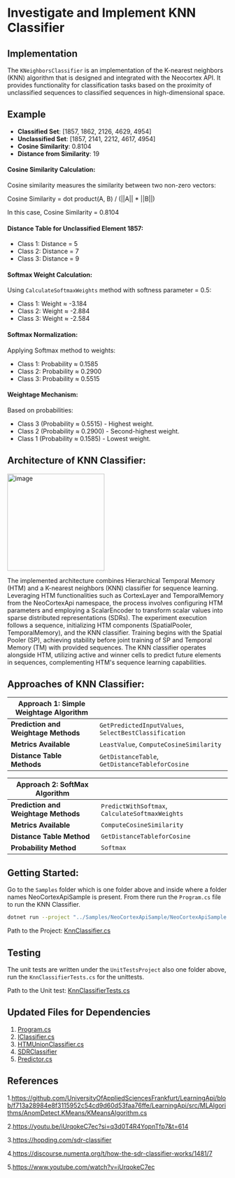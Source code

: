 # Investigate and Implement KNN Classifier

## Implementation

The `KNeighborsClassifier` is an implementation of the K-nearest neighbors (KNN) algorithm that is designed and integrated with the Neocortex API. It provides functionality for classification tasks based on the proximity of unclassified sequences to classified sequences in high-dimensional space.


## Example

- **Classified Set**: [1857, 1862, 2126, 4629, 4954]
- **Unclassified Set**: [1857, 2141, 2212, 4617, 4954]
- **Cosine Similarity**: 0.8104
- **Distance from Similarity**: 19

#### Cosine Similarity Calculation:
Cosine similarity measures the similarity between two non-zero vectors:

Cosine Similarity = dot product(A, B) / (||A|| * ||B||)

In this case, Cosine Similarity = 0.8104

#### Distance Table for Unclassified Element 1857:
- Class 1: Distance = 5
- Class 2: Distance = 7
- Class 3: Distance = 9

#### Softmax Weight Calculation:
Using `CalculateSoftmaxWeights` method with softness parameter = 0.5:

- Class 1: Weight ≈ -3.184
- Class 2: Weight ≈ -2.884
- Class 3: Weight ≈ -2.584

#### Softmax Normalization:
Applying Softmax method to weights:

- Class 1: Probability ≈ 0.1585
- Class 2: Probability ≈ 0.2900
- Class 3: Probability ≈ 0.5515

#### Weightage Mechanism:
Based on probabilities:

- Class 3 (Probability ≈ 0.5515) - Highest weight.
- Class 2 (Probability ≈ 0.2900) - Second-highest weight.
- Class 1 (Probability ≈ 0.1585) - Lowest weight.


## Architecture of KNN Classifier:

<img width="222" alt="image" src="https://github.com/IndranilSaha09/neocortexapi/assets/52401793/3cd1f1ad-f137-4ebb-8b71-8cabe62a050e">


The implemented architecture combines Hierarchical Temporal Memory (HTM) and a K-nearest neighbors (KNN) classifier for sequence learning. Leveraging HTM functionalities such as CortexLayer and TemporalMemory from the NeoCortexApi namespace, the process involves configuring HTM parameters and employing a ScalarEncoder to transform scalar values into sparse distributed representations (SDRs). The experiment execution follows a sequence, initializing HTM components (SpatialPooler, TemporalMemory), and the KNN classifier. Training begins with the Spatial Pooler (SP), achieving stability before joint training of SP and Temporal Memory (TM) with provided sequences. The KNN classifier operates alongside HTM, utilizing active and winner cells to predict future elements in sequences, complementing HTM's sequence learning capabilities.

## Approaches of KNN Classifier:

| **Approach 1: Simple Weightage Algorithm** |  |
| --- | --- |
| **Prediction and Weightage Methods** | `GetPredictedInputValues`, `SelectBestClassification` |
| **Metrics Available** | `LeastValue`, `ComputeCosineSimilarity` |
| **Distance Table Methods** | `GetDistanceTable`, `GetDistanceTableforCosine` |

| **Approach 2: SoftMax Algorithm**          |  |
| --- | --- |
| **Prediction and Weightage Methods**       | `PredictWithSoftmax`, `CalculateSoftmaxWeights` |
| **Metrics Available** | `ComputeCosineSimilarity` |
| **Distance Table Method** | `GetDistanceTableforCosine` |
| **Probability Method** | `Softmax` |


## Getting Started:

Go to the `Samples` folder which is one folder above and inside where a folder names NeoCortexApiSample is present.
From there run the `Program.cs` file to run the KNN Classifier.

```bash
dotnet run --project "../Samples/NeoCortexApiSample/NeoCortexApiSample.csproj"
```

Path to the
Project: [KnnClassifier.cs](https://github.com/IndranilSaha09/neocortexapi/blob/master/source/NeoCortexApi/Classifiers/KnnClassifier.cs)


## Testing

The unit tests are written under the `UnitTestsProject` also one folder above, run the `KnnClassifierTests.cs` for the
unittests.

Path to the Unit
test: [KnnClassifierTests.cs](https://github.com/IndranilSaha09/neocortexapi/blob/master/source/UnitTestsProject/KnnClassifierTests.cs)


## Updated Files for Dependencies

1. [Program.cs](https://github.com/IndranilSaha09/neocortexapi/blob/master/source/Samples/NeoCortexApiSample/Program.cs)
2. [IClassifier.cs](https://github.com/IndranilSaha09/neocortexapi/blob/master/source/NeoCortexApi/Classifiers/IClassifier.cs)
3. [HTMUnionClassifier.cs](https://github.com/IndranilSaha09/neocortexapi/blob/master/source/NeoCortexApi/Classifiers/HtmUnionClassifier.cs)
4. [SDRClassifier](https://github.com/IndranilSaha09/neocortexapi/blob/master/source/NeoCortexApi/Classifiers/SDRClassifier.cs)
5. [Predictor.cs](https://github.com/IndranilSaha09/neocortexapi/blob/master/source/NeoCortexApi/Predictor.cs)

## References

1.https://github.com/UniversityOfAppliedSciencesFrankfurt/LearningApi/blob/f713a28984e8f3115952c54cd9d60d53faa76ffe/LearningApi/src/MLAlgorithms/AnomDetect.KMeans/KMeansAlgorithm.cs

2.https://youtu.be/iUrqokeC7ec?si=q3d0T4R4YopnTfp7&t=614

3.https://hopding.com/sdr-classifier

4.https://discourse.numenta.org/t/how-the-sdr-classifier-works/1481/7

5.https://www.youtube.com/watch?v=iUrqokeC7ec


